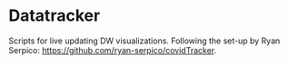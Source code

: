 # Datatracker
Scripts for live updating DW visualizations. Following the set-up by Ryan Serpico: https://github.com/ryan-serpico/covidTracker. 
